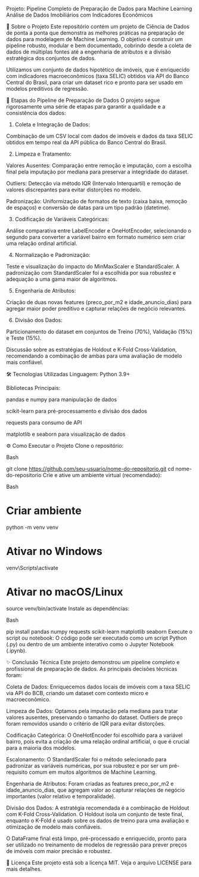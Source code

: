 Projeto: Pipeline Completo de Preparação de Dados para Machine Learning
Análise de Dados Imobiliários com Indicadores Econômicos

📄 Sobre o Projeto
Este repositório contém um projeto de Ciência de Dados de ponta a ponta que demonstra as melhores práticas na preparação de dados para modelagem de Machine Learning. O objetivo é construir um pipeline robusto, modular e bem documentado, cobrindo desde a coleta de dados de múltiplas fontes até a engenharia de atributos e a divisão estratégica dos conjuntos de dados.

Utilizamos um conjunto de dados hipotético de imóveis, que é enriquecido com indicadores macroeconômicos (taxa SELIC) obtidos via API do Banco Central do Brasil, para criar um dataset rico e pronto para ser usado em modelos preditivos de regressão.

🚀 Etapas do Pipeline de Preparação de Dados
O projeto segue rigorosamente uma série de etapas para garantir a qualidade e a consistência dos dados:

1. Coleta e Integração de Dados:

Combinação de um CSV local com dados de imóveis e dados da taxa SELIC obtidos em tempo real da API pública do Banco Central do Brasil.

2. Limpeza e Tratamento:

Valores Ausentes: Comparação entre remoção e imputação, com a escolha final pela imputação por mediana para preservar a integridade do dataset.

Outliers: Detecção via método IQR (Intervalo Interquartil) e remoção de valores discrepantes para evitar distorções no modelo.

Padronização: Uniformização de formatos de texto (caixa baixa, remoção de espaços) e conversão de datas para um tipo padrão (datetime).

3. Codificação de Variáveis Categóricas:

Análise comparativa entre LabelEncoder e OneHotEncoder, selecionando o segundo para converter a variável bairro em formato numérico sem criar uma relação ordinal artificial.

4. Normalização e Padronização:

Teste e visualização do impacto do MinMaxScaler e StandardScaler. A padronização com StandardScaler foi a escolhida por sua robustez e adequação a uma gama maior de algoritmos.

5. Engenharia de Atributos:

Criação de duas novas features (preco_por_m2 e idade_anuncio_dias) para agregar maior poder preditivo e capturar relações de negócio relevantes.

6. Divisão dos Dados:

Particionamento do dataset em conjuntos de Treino (70%), Validação (15%) e Teste (15%).

Discussão sobre as estratégias de Holdout e K-Fold Cross-Validation, recomendando a combinação de ambas para uma avaliação de modelo mais confiável.

🛠️ Tecnologias Utilizadas
Linguagem: Python 3.9+

Bibliotecas Principais:

pandas e numpy para manipulação de dados

scikit-learn para pré-processamento e divisão dos dados

requests para consumo de API

matplotlib e seaborn para visualização de dados

⚙️ Como Executar o Projeto
Clone o repositório:

Bash

git clone https://github.com/seu-usuario/nome-do-repositorio.git
cd nome-do-repositorio
Crie e ative um ambiente virtual (recomendado):

Bash

# Criar ambiente
python -m venv venv

# Ativar no Windows
venv\Scripts\activate

# Ativar no macOS/Linux
source venv/bin/activate
Instale as dependências:

Bash

pip install pandas numpy requests scikit-learn matplotlib seaborn
Execute o script ou notebook:
O código pode ser executado como um script Python (.py) ou dentro de um ambiente interativo como o Jupyter Notebook (.ipynb).

✨ Conclusão Técnica
Este projeto demonstrou um pipeline completo e profissional de preparação de dados. As principais decisões técnicas foram:

Coleta de Dados: Enriquecemos dados locais de imóveis com a taxa SELIC via API do BCB, criando um dataset com contexto micro e macroeconômico.

Limpeza de Dados: Optamos pela imputação pela mediana para tratar valores ausentes, preservando o tamanho do dataset. Outliers de preço foram removidos usando o critério de IQR para evitar distorções.

Codificação Categórica: O OneHotEncoder foi escolhido para a variável bairro, pois evita a criação de uma relação ordinal artificial, o que é crucial para a maioria dos modelos.

Escalonamento: O StandardScaler foi o método selecionado para padronizar as variáveis numéricas, por sua robustez e por ser um pré-requisito comum em muitos algoritmos de Machine Learning.

Engenharia de Atributos: Foram criadas as features preco_por_m2 e idade_anuncio_dias, que agregam valor ao capturar relações de negócio importantes (valor relativo e temporalidade).

Divisão dos Dados: A estratégia recomendada é a combinação de Holdout com K-Fold Cross-Validation. O Holdout isola um conjunto de teste final, enquanto o K-Fold é usado sobre os dados de treino para uma avaliação e otimização de modelo mais confiáveis.

O DataFrame final está limpo, pré-processado e enriquecido, pronto para ser utilizado no treinamento de modelos de regressão para prever preços de imóveis com maior precisão e robustez.

📜 Licença
Este projeto está sob a licença MIT. Veja o arquivo LICENSE para mais detalhes.